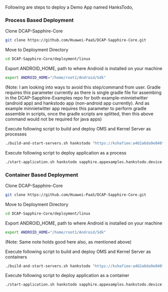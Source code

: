 Following are steps to deploy a Demo App named HanksTodo,

### Process Based Deployment

Clone DCAP-Sapphire-Core
```sh
git clone https://github.com/Huawei-PaaS/DCAP-Sapphire-Core.git
```
Move to Deployment Directory
```sh
cd DCAP-Sapphire-Core/deployment/linux
```
Export ANDROID_HOME, path to where Android is installed on your machine
```sh
export ANDROID_HOME="/home/root1/Android/Sdk"
```
(Note: I am looking into ways to avoid this step/command from user. Gradle requires this parameter currently as there is single gradle file for assembing in the DCAP-Sapphire-Examples repo for both example-minnietwitter (android app) and hankstodo app (non-android app currently). And as example minnietwitter app requires this parameter to perform gradle assemble in scripts, once the gradle scripts are splitted, then this above command would not be required for java apps)

Execute following script to build and deploy OMS and Kernel Server as processes
```sh
./build-and-start-servers.sh hankstodo "https://kshafiee:a462a6da9e040f8ddabff9cfe44235a8f9df87c0@github.com/Huawei-PaaS/DCAP-Sapphire-Examples.git" DCAP-Sapphire-Examples 127.0.0.1 22346 22345
```
Execute following script to deploy application as a process
```sh
./start-application.sh hankstodo sapphire.appexamples.hankstodo.device.TodoActivity 127.0.0.1 22346 127.0.0.2 22345
```

### Container Based Deployment
Clone DCAP-Sapphire-Core
```sh
git clone https://github.com/Huawei-PaaS/DCAP-Sapphire-Core.git
```
Move to Deployment Directory
```sh
cd DCAP-Sapphire-Core/deployment/linux
```
Export ANDROID_HOME, path to where Android is installed on your machine
```sh
export ANDROID_HOME="/home/root1/Android/Sdk"
```
(Note: Same note holds good here also, as mentioned above)

Execute following script to build and deploy OMS and Kernel Server as containers
```sh
./build-and-start-servers.sh hankstodo "https://kshafiee:a462a6da9e040f8ddabff9cfe44235a8f9df87c0@github.com/Huawei-PaaS/DCAP-Sapphire-Examples.git" DCAP-Sapphire-Examples 172.31.44.202 22346 22345 container yes 172.31.44.202 172.31.44.203
```
Execute following script to deploy application as a container
```sh
./start-application.sh hankstodo sapphire.appexamples.hankstodo.device.TodoActivity container 172.31.44.202 22346 172.31.44.206 127.0.0.2 22345
```

